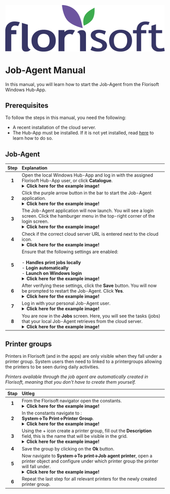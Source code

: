 ![Florisoft logo](https://raw.githubusercontent.com/florisoft/User.Manuals/main/fslogo.png)

# Job-Agent Manual

In this manual, you will learn how to start the Job-Agent from the Florisoft Windows Hub-App.

## Prerequisites

To follow the steps in this manual, you need the following:

- A recent installation of the cloud server.
- The Hub-App must be installed. If it is not yet installed, read [here](https://github.com/florisoft/User.Manuals/blob/main/CLOUD%20APPLICATIONS/App%20Hub/Hub-App%20Installation%20EN.md) to learn how to do so.

## Job-Agent

| Step | Explanation |
|:-:|:--|
| **1** | Open the local Windows Hub-App and log in with the assigned Florisoft Hub-App user, or click **Catalogue**.<details><summary><b>Click here for the example image!</b></summary><img src="Media/1.png"></details> |
| **2** | Click the purple arrow button in the bar to start the Job-Agent application. <details><summary><b>Click here for the example image!</b></summary><img src="Media/2.png"></details>|
| **3** | The Job-Agent application will now launch. You will see a login screen. Click the hamburger menu in the top-right corner of the login screen.<details><summary><b>Click here for the example image!</b></summary><img src="Media/3.png"></details>|
| **4** | Check if the correct cloud server URL is entered next to the cloud icon. <details><summary><b>Click here for the example image!</b></summary><img src="Media/4.png"></details>|
| **5** | Ensure that the following settings are enabled:<br><br>- **Handles print jobs locally**<br>- **Login automatically**<br>- **Launch on Windows login** <details><summary><b>Click here for the example image!</b></summary><img src="Media/4.png"></details>|
| **6** | After verifying these settings, click the **Save** button. You will now be prompted to restart the Job-Agent. Click **Yes**.<details><summary><b>Click here for the example image!</b></summary><img src="Media/5.png"></details> |
| **7** | Log in with your personal Job-Agent user. <details><summary><b>Click here for the example image!</b></summary><img src="Media/6.png"></details>|
| **8** | You are now in the **Jobs** screen. Here, you will see the tasks (jobs) that your local Job-Agent retrieves from the cloud server.<details><summary><b>Click here for the example image!</b></summary><img src="Media/7.png"></details>

## Printer groups

Printers in Florisoft (and in the apps) are only visible when they fall under a printer group.
System users then need to linked to a printergroups allowing the printers to be seen during daily activities.

*Printers available through the job agent are automatically created in Florisoft, meaning that you don't have to create them yourself.*

|Stap|Uitleg|
|:-:|:--|
|**1**|From the Florisoft navigator open the constants.<details><summary><b>Click here for the example image!</b></summary><img src="Media/PrinterGroup/1.png"></details>|
|**2**|In the constants navigate to :<br>**System→To Print→Printer Group**.<details><summary><b>Click here for the example image!</b></summary><img src="Media/PrinterGroup/EN/2.png"></details>|
|**3**|Using the + icon create a printer group, fill out the **Description** field, this is the name that will be visible in the grid.<details><summary><b>Click here for the example image!</b></summary><img src="Media/PrinterGroup/EN/2.png"></details>|
|**4**|Save the group by clicking on the **Ok** button.|
|**5**|Now navigate to **System→To print→Job agent printer**, open a printer object and configure under which printer group the printer will fall under.<details><summary><b>Click here for the example image!</b></summary><img src="Media/PrinterGroup/EN/2.png"></details>|
|**6**|Repeat the last step for all relevant printers for the newly created printer group.|
